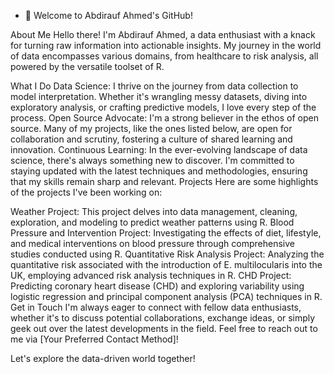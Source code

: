 - 👋 Welcome to Abdirauf Ahmed's GitHub!

About Me
Hello there! I'm Abdirauf Ahmed, a data enthusiast with a knack for turning raw information into actionable insights. My journey in the world of data encompasses various domains, from healthcare to risk analysis, all powered by the versatile toolset of R.

What I Do
Data Science: I thrive on the journey from data collection to model interpretation. Whether it's wrangling messy datasets, diving into exploratory analysis, or crafting predictive models, I love every step of the process.
Open Source Advocate: I'm a strong believer in the ethos of open source. Many of my projects, like the ones listed below, are open for collaboration and scrutiny, fostering a culture of shared learning and innovation.
Continuous Learning: In the ever-evolving landscape of data science, there's always something new to discover. I'm committed to staying updated with the latest techniques and methodologies, ensuring that my skills remain sharp and relevant.
Projects
Here are some highlights of the projects I've been working on:

Weather Project: This project delves into data management, cleaning, exploration, and modeling to predict weather patterns using R.
Blood Pressure and Intervention Project: Investigating the effects of diet, lifestyle, and medical interventions on blood pressure through comprehensive studies conducted using R.
Quantitative Risk Analysis Project: Analyzing the quantitative risk associated with the introduction of E. multilocularis into the UK, employing advanced risk analysis techniques in R.
CHD Project: Predicting coronary heart disease (CHD) and exploring variability using logistic regression and principal component analysis (PCA) techniques in R.
Get in Touch
I'm always eager to connect with fellow data enthusiasts, whether it's to discuss potential collaborations, exchange ideas, or simply geek out over the latest developments in the field. Feel free to reach out to me via [Your Preferred Contact Method]!

Let's explore the data-driven world together! 

<!---
Abdirauf02/Abdirauf02 is a ✨ special ✨ repository because its `README.md` (this file) appears on your GitHub profile.
You can click the Preview link to take a look at your changes.
--->

